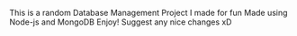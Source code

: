 This is a random Database Management Project I made for fun
Made using Node-js and MongoDB
Enjoy!
Suggest any nice changes xD
